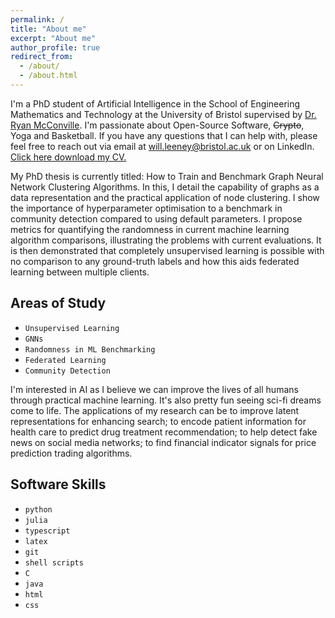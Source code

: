 ```yaml
---
permalink: /
title: "About me"
excerpt: "About me"
author_profile: true
redirect_from: 
  - /about/
  - /about.html
---
```



I'm a PhD student of Artificial Intelligence in the School of Engineering Mathematics and Technology at the University of Bristol supervised by [Dr. Ryan McConville](https://ryanmcconville.com). I'm passionate about Open-Source Software, ~~Crypto~~, Yoga and Basketball.  If you have any questions that I can help with, please feel free to reach out via email at will.leeney@bristol.ac.uk or on LinkedIn. <a href="/files/leeney_will.pdf" download="leeney_will.pdf">Click here download my CV.</a>

My PhD thesis is currently titled: How to Train and Benchmark Graph Neural Network Clustering Algorithms. In this, I detail the capability of graphs as a data representation and the practical application of node clustering. I show the importance of hyperparameter optimisation to a benchmark in community detection compared to using default parameters. I propose metrics for quantifying the randomness in current machine learning algorithm comparisons, illustrating the problems with current evaluations. It is then demonstrated that completely unsupervised learning is possible with no comparison to any ground-truth labels and how this aids federated learning between multiple clients. 

Areas of Study
---
- `Unsupervised Learning`
- `GNNs`
- `Randomness in ML Benchmarking`
- `Federated Learning`
- `Community Detection`

I'm interested in AI as I believe we can improve the lives of all humans through practical machine learning. It's also pretty fun seeing sci-fi dreams come to life. The applications of my research can be to improve latent representations for enhancing search; to encode patient information for health care to predict drug treatment recommendation; to help detect fake news on social media networks; to find financial indicator signals for price prediction trading algorithms. 

Software Skills
--- 
- `python`
- `julia`
- `typescript`
- `latex`
- `git`
- `shell scripts`
- `C`
- `java`
- `html`
- `css`